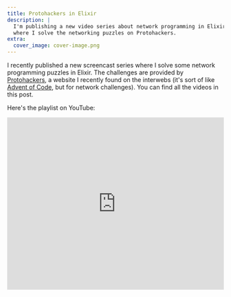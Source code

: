 ```yaml
---
title: Protohackers in Elixir
description: |
  I'm publishing a new video series about network programming in Elixir,
  where I solve the networking puzzles on Protohackers.
extra:
  cover_image: cover-image.png
---
```


I recently published a new screencast series where I solve some network programming puzzles in Elixir. The challenges are provided by [Protohackers], a website I recently found on the interwebs (it's sort of like [Advent of Code][advent-of-code-post], but for network challenges). You can find all the videos in this post.

<!-- more -->

Here's the playlist on YouTube:

<iframe width="100%" height="400px" src="https://www.youtube.com/embed/videoseries?list=PLd7I3U4fDsULTLqbRAkWzA002-IzMe8fl" title="YouTube video player" frameborder="0" allow="accelerometer; autoplay; clipboard-write; encrypted-media; gyroscope; picture-in-picture; web-share" allowfullscreen></iframe>

[Protohackers]: https://protohackers.com
[advent-of-code-post]: /posts/advent-of-code-2022/
